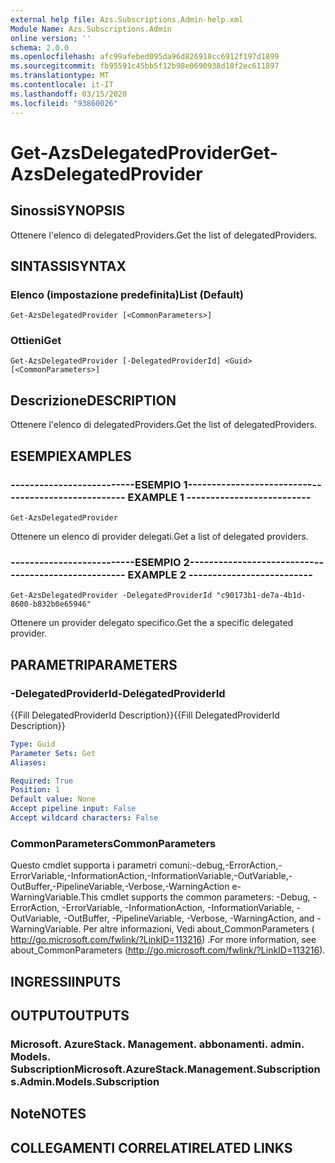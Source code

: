 ```yaml
---
external help file: Azs.Subscriptions.Admin-help.xml
Module Name: Azs.Subscriptions.Admin
online version: ''
schema: 2.0.0
ms.openlocfilehash: afc99afebed095da96d826918cc6912f197d1899
ms.sourcegitcommit: fb95591c45bb5f12b98e0690938d18f2ec611897
ms.translationtype: MT
ms.contentlocale: it-IT
ms.lasthandoff: 03/15/2020
ms.locfileid: "93860026"
---
```

# <span data-ttu-id="78ddd-101">Get-AzsDelegatedProvider</span><span class="sxs-lookup"><span data-stu-id="78ddd-101">Get-AzsDelegatedProvider</span></span>

## <span data-ttu-id="78ddd-102">Sinossi</span><span class="sxs-lookup"><span data-stu-id="78ddd-102">SYNOPSIS</span></span>
<span data-ttu-id="78ddd-103">Ottenere l'elenco di delegatedProviders.</span><span class="sxs-lookup"><span data-stu-id="78ddd-103">Get the list of delegatedProviders.</span></span>

## <span data-ttu-id="78ddd-104">SINTASSI</span><span class="sxs-lookup"><span data-stu-id="78ddd-104">SYNTAX</span></span>

### <span data-ttu-id="78ddd-105">Elenco (impostazione predefinita)</span><span class="sxs-lookup"><span data-stu-id="78ddd-105">List (Default)</span></span>
```
Get-AzsDelegatedProvider [<CommonParameters>]
```

### <span data-ttu-id="78ddd-106">Ottieni</span><span class="sxs-lookup"><span data-stu-id="78ddd-106">Get</span></span>
```
Get-AzsDelegatedProvider [-DelegatedProviderId] <Guid> [<CommonParameters>]
```

## <span data-ttu-id="78ddd-107">Descrizione</span><span class="sxs-lookup"><span data-stu-id="78ddd-107">DESCRIPTION</span></span>
<span data-ttu-id="78ddd-108">Ottenere l'elenco di delegatedProviders.</span><span class="sxs-lookup"><span data-stu-id="78ddd-108">Get the list of delegatedProviders.</span></span>

## <span data-ttu-id="78ddd-109">ESEMPI</span><span class="sxs-lookup"><span data-stu-id="78ddd-109">EXAMPLES</span></span>

### <span data-ttu-id="78ddd-110">--------------------------ESEMPIO 1--------------------------</span><span class="sxs-lookup"><span data-stu-id="78ddd-110">-------------------------- EXAMPLE 1 --------------------------</span></span>
```
Get-AzsDelegatedProvider
```

<span data-ttu-id="78ddd-111">Ottenere un elenco di provider delegati.</span><span class="sxs-lookup"><span data-stu-id="78ddd-111">Get a list of delegated providers.</span></span>

### <span data-ttu-id="78ddd-112">--------------------------ESEMPIO 2--------------------------</span><span class="sxs-lookup"><span data-stu-id="78ddd-112">-------------------------- EXAMPLE 2 --------------------------</span></span>
```
Get-AzsDelegatedProvider -DelegatedProviderId "c90173b1-de7a-4b1d-8600-b832b0e65946"
```

<span data-ttu-id="78ddd-113">Ottenere un provider delegato specifico.</span><span class="sxs-lookup"><span data-stu-id="78ddd-113">Get the a specific delegated provider.</span></span>

## <span data-ttu-id="78ddd-114">PARAMETRI</span><span class="sxs-lookup"><span data-stu-id="78ddd-114">PARAMETERS</span></span>

### <span data-ttu-id="78ddd-115">-DelegatedProviderId</span><span class="sxs-lookup"><span data-stu-id="78ddd-115">-DelegatedProviderId</span></span>
<span data-ttu-id="78ddd-116">{{Fill DelegatedProviderId Description}}</span><span class="sxs-lookup"><span data-stu-id="78ddd-116">{{Fill DelegatedProviderId Description}}</span></span>

```yaml
Type: Guid
Parameter Sets: Get
Aliases: 

Required: True
Position: 1
Default value: None
Accept pipeline input: False
Accept wildcard characters: False
```

### <span data-ttu-id="78ddd-117">CommonParameters</span><span class="sxs-lookup"><span data-stu-id="78ddd-117">CommonParameters</span></span>
<span data-ttu-id="78ddd-118">Questo cmdlet supporta i parametri comuni:-debug,-ErrorAction,-ErrorVariable,-InformationAction,-InformationVariable,-OutVariable,-OutBuffer,-PipelineVariable,-Verbose,-WarningAction e-WarningVariable.</span><span class="sxs-lookup"><span data-stu-id="78ddd-118">This cmdlet supports the common parameters: -Debug, -ErrorAction, -ErrorVariable, -InformationAction, -InformationVariable, -OutVariable, -OutBuffer, -PipelineVariable, -Verbose, -WarningAction, and -WarningVariable.</span></span> <span data-ttu-id="78ddd-119">Per altre informazioni, Vedi about_CommonParameters ( http://go.microsoft.com/fwlink/?LinkID=113216) .</span><span class="sxs-lookup"><span data-stu-id="78ddd-119">For more information, see about_CommonParameters (http://go.microsoft.com/fwlink/?LinkID=113216).</span></span>

## <span data-ttu-id="78ddd-120">INGRESSI</span><span class="sxs-lookup"><span data-stu-id="78ddd-120">INPUTS</span></span>

## <span data-ttu-id="78ddd-121">OUTPUT</span><span class="sxs-lookup"><span data-stu-id="78ddd-121">OUTPUTS</span></span>

### <span data-ttu-id="78ddd-122">Microsoft. AzureStack. Management. abbonamenti. admin. Models. Subscription</span><span class="sxs-lookup"><span data-stu-id="78ddd-122">Microsoft.AzureStack.Management.Subscriptions.Admin.Models.Subscription</span></span>

## <span data-ttu-id="78ddd-123">Note</span><span class="sxs-lookup"><span data-stu-id="78ddd-123">NOTES</span></span>

## <span data-ttu-id="78ddd-124">COLLEGAMENTI CORRELATI</span><span class="sxs-lookup"><span data-stu-id="78ddd-124">RELATED LINKS</span></span>

